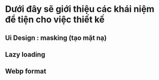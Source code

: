 # Dưới đây sẽ giới thiệu các khái niệm để tiện cho việc thiết kế
## Ui Design : masking (tạo mặt nạ)
## Lazy loading
## Webp format